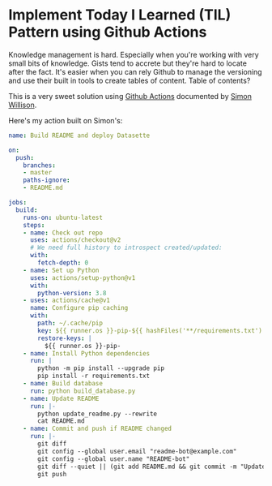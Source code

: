# Implement Today I Learned (TIL) Pattern using Github Actions 

Knowledge management is hard.  Especially when you're working with very small bits of knowledge.  Gists tend to accrete but they're hard to locate after the fact. It's easier when you can rely Github to manage the versioning and use their built in tools to create tables of content.  Table of contents?

This is a very sweet solution using [Github Actions](https://help.github.com/en/actions/reference/workflow-syntax-for-github-actions) documented by [Simon Willison](https://simonwillison.net/2020/Apr/20/self-rewriting-readme/).

Here's my action built on Simon's:

```yml
name: Build README and deploy Datasette

on:
  push:
    branches:
    - master
    paths-ignore:
    - README.md

jobs:
  build:
    runs-on: ubuntu-latest
    steps:
    - name: Check out repo
      uses: actions/checkout@v2
      # We need full history to introspect created/updated:
      with:
        fetch-depth: 0  
    - name: Set up Python
      uses: actions/setup-python@v1
      with:
        python-version: 3.8
    - uses: actions/cache@v1
      name: Configure pip caching
      with:
        path: ~/.cache/pip
        key: ${{ runner.os }}-pip-${{ hashFiles('**/requirements.txt') }}
        restore-keys: |
          ${{ runner.os }}-pip-
    - name: Install Python dependencies
      run: |
        python -m pip install --upgrade pip
        pip install -r requirements.txt
    - name: Build database
      run: python build_database.py
    - name: Update README
      run: |-
        python update_readme.py --rewrite
        cat README.md
    - name: Commit and push if README changed
      run: |-
        git diff
        git config --global user.email "readme-bot@example.com"
        git config --global user.name "README-bot"
        git diff --quiet || (git add README.md && git commit -m "Updated README")
        git push

```
